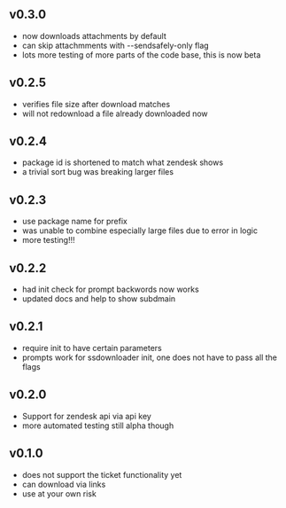 v0.3.0
------
* now downloads attachments by default
* can skip attachmments with --sendsafely-only flag
* lots more testing of more parts of the code base, this is now beta

v0.2.5
------
* verifies file size after download matches
* will not redownload a file already downloaded now

v0.2.4
------
* package id is shortened to match what zendesk shows
* a trivial sort bug was breaking larger files

v0.2.3
------
* use package name for prefix
* was unable to combine especially large files due to error in logic
* more testing!!!

v0.2.2
------
* had init check for prompt backwords now works
* updated docs and help to show subdmain

v0.2.1
------
* require init to have certain parameters
* prompts work for ssdownloader init, one does not have to pass all the flags

v0.2.0
------
* Support for zendesk api via api key
* more automated testing still alpha though

v0.1.0
------
* does not support the ticket functionality yet
* can download via links
* use at your own risk